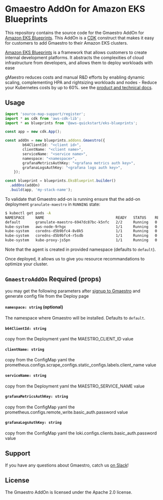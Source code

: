 # Gmaestro AddOn for Amazon EKS Blueprints

This repository contains the source code for the Gmaestro AddOn for [Amazon EKS Blueprints](https://aws-quickstart.github.io/cdk-eks-blueprints/). This AddOn is a [CDK](https://aws.amazon.com/cdk/) construct that makes it easy for customers to add Gmaestro to their Amazon EKS clusters.

[Amazon EKS Blueprints](https://aws-quickstart.github.io/cdk-eks-blueprints/) is a framework that allows customers to create internal development platforms. It abstracts the complexities of cloud infrastructure from developers, and allows them to deploy workloads with ease

gMaestro reduces costs and manual R&D efforts by enabling dynamic scaling, complementing HPA and rightsizing workloads and nodes - Reduce your Kubernetes costs by up to 60%. see the [product and technical docs](https://granulate.io/gmaestro/).

## Usage

```typescript
import 'source-map-support/register';
import * as cdk from 'aws-cdk-lib';
import * as blueprints from '@aws-quickstart/eks-blueprints';

const app = new cdk.App();

const addOn = new blueprints.addons.Gmaestro({
        b64ClientId: "<client id>",
        clientName: "<client name>",
        serviceName: "<service name>",
        namespace: "<namespace>",
        grafanaMetricsAuthKey: "<grafana metrics auth key>",
        grafanaLogsAuthKey: "<grafana logs auth key>",
    });

const blueprint = blueprints.EksBlueprint.builder()
  .addOns(addOn)
  .build(app, 'my-stack-name');
```

To validate that Gmaestro add-on is running ensure that the add-on deployment `granulate-maestro` in `RUNNING` state:

```bash
$ kubectl get pods -A
NAMESPACE     NAME                                 READY   STATUS    RESTARTS   AGE
default       granulate-maestro-6947dc87bc-k5nfc   2/2     Running   0          11m
kube-system   aws-node-9rhgx                       1/1     Running   0          16m
kube-system   coredns-d5b9bfc4-8v8k5               1/1     Running   0          21m
kube-system   coredns-d5b9bfc4-r5sdb               1/1     Running   0          21m
kube-system   kube-proxy-js5pn                     1/1     Running   0          16m
```

Note that the agent is created in provided namespace (defaults to `default`).

Once deployed, it allows us to give you resource recommandations to optimize your cluster.


## `GmaestroAddOn` Required (props)
you may get the following parameters after [signup to Gmaestro](https://app.granulate.io/gMaestroSignup) and generate config file from the Deploy page

#### `namespace: string` (optional)

The namespace where Gmaestro will be installed. Defaults to `default`.

#### `b64ClientId: string`

copy from the Deployment yaml the MAESTRO_CLIENT_ID value

#### `clientName: string`

copy from the ConfigMap yaml the prometheus.configs.scrape_configs.static_configs.labels.client_name value

#### `serviceName: string`

copy from the Deployment yaml the MAESTRO_SERVICE_NAME value

#### `grafanaMetricsAuthKey: string`

copy from the ConfigMap yaml the prometheus.configs.remote_write.basic_auth.password value

#### `grafanaLogsAuthKey: string`

copy from the ConfigMap yaml the loki.configs.clients.basic_auth.password value

## Support

If you have any questions about Gmaestro, catch us [on Slack](https://granulatecommunity.slack.com/archives/C03RK0HN2TU)!

## License

The Gmaestro AddOn is licensed under the Apache 2.0 license.

